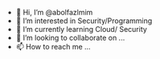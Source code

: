 - 👋 Hi, I’m @abolfazlmim
- 👀 I’m interested in  Security/Programming
- 🌱 I’m currently learning Cloud/ Security 
- 💞️ I’m looking to collaborate on ...
- 📫 How to reach me ...

<!---
abolfazlmim/abolfazlmim is a ✨ special ✨ repository because its `README.md` (this file) appears on your GitHub profile.
You can click the Preview link to take a look at your changes.
--->
